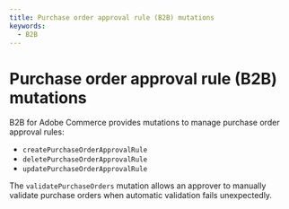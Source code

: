 ```yaml
---
title: Purchase order approval rule (B2B) mutations   
keywords:
  - B2B
---
```


# Purchase order approval rule (B2B) mutations

B2B for Adobe Commerce provides mutations to manage purchase order approval rules:

* `createPurchaseOrderApprovalRule`
* `deletePurchaseOrderApprovalRule`
* `updatePurchaseOrderApprovalRule`

The `validatePurchaseOrders` mutation allows an approver to manually validate purchase orders when automatic validation fails unexpectedly.
